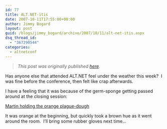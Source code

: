 ```yaml
---
id: 77
title: ALT.NET-itis
date: 2007-10-11T17:55:00+00:00
author: Jimmy Bogard
layout: post
guid: /blogs/jimmy_bogard/archive/2007/10/11/alt-net-itis.aspx
dsq_thread_id:
  - "367290544"
categories:
  - altnetconf
---
```

> _This post was originally published [here](http://grabbagoft.blogspot.com/2007/10/altnet-itis.html)._

Has anyone else that attended ALT.NET feel under the weather this week?&nbsp; I was fine before the conference, then felt like crap afterwards.

I have a feeling that it was because of the germ-sponge getting passed around at the closing session:

[Martin holding the orange plague-dough](http://www.flickr.com/photos/palermo/1509700325/in/pool-altnetconf/)

It was orange at the beginning, but quickly took a brown hue as it went around the room.&nbsp; I&#8217;ll bring some rubber gloves next time&#8230;